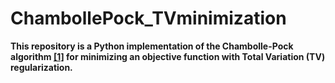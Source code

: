 # ChambollePock_TVminimization
**This repository is a Python implementation of the Chambolle-Pock algorithm <a href="#cp">[1]</a> for minimizing an objective function with Total Variation (TV) regularization.**
